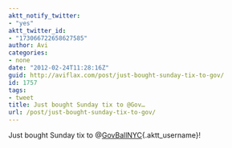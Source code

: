 ```yaml
---
aktt_notify_twitter:
- "yes"
aktt_twitter_id:
- "173066722658627585"
author: Avi
categories:
- none
date: "2012-02-24T11:28:16Z"
guid: http://aviflax.com/post/just-bought-sunday-tix-to-gov/
id: 1757
tags:
- tweet
title: Just bought Sunday tix to @Gov…
url: /post/just-bought-sunday-tix-to-gov/
---
```

Just bought Sunday tix to @[GovBallNYC](http://twitter.com/GovBallNYC){.aktt_username}!